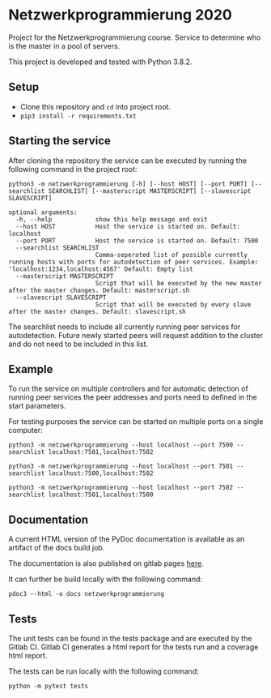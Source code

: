 # Netzwerkprogrammierung 2020

Project for the Netzwerkprogrammierung course.
Service to determine who is the master in a pool of servers.

This project is developed and tested with Python 3.8.2.

## Setup

* Clone this repository and `cd` into project root.
* `pip3 install -r requirements.txt`

## Starting the service

After cloning the repository the service can be executed by running the following command in the project root:

```shell script
python3 -m netzwerkprogrammierung [-h] [--host HOST] [--port PORT] [--searchlist SEARCHLIST] [--masterscript MASTERSCRIPT] [--slavescript SLAVESCRIPT]

optional arguments:
  -h, --help            show this help message and exit
  --host HOST           Host the service is started on. Default: localhost
  --port PORT           Host the service is started on. Default: 7500
  --searchlist SEARCHLIST
                        Comma-seperated list of possible currently running hosts with ports for autodetection of peer services. Example: 'localhost:1234,localhost:4567' Default: Empty list
  --masterscript MASTERSCRIPT
                        Script that will be executed by the new master after the master changes. Default: masterscript.sh
  --slavescript SLAVESCRIPT
                        Script that will be executed by every slave after the master changes. Default: slavescript.sh
```

The searchlist needs to include all currently running peer services for autodetection.
Future newly started peers will request addition to the cluster and do not need to be included in this list.

## Example

To run the service on multiple controllers and for automatic detection of running peer services
the peer addresses and ports need to defined in the start parameters.

For testing purposes the service can be started on multiple ports on a single computer:

```shell script
python3 -m netzwerkprogrammierung --host localhost --port 7500 --searchlist localhost:7501,localhost:7502
```

```shell script
python3 -m netzwerkprogrammierung --host localhost --port 7501 --searchlist localhost:7500,localhost:7502
```

```shell script
python3 -m netzwerkprogrammierung --host localhost --port 7502 --searchlist localhost:7501,localhost:7500
```

## Documentation

A current HTML version of the PyDoc documentation is available as an artifact of the docs build job.

The documentation is also published on gitlab pages [here](http://jpohlmeyer.pages.ub.uni-bielefeld.de/netzwerkprogrammierung-2020/netzwerkprogrammierung/).

It can further be build locally with the following command:

```shell script
pdoc3 --html -o docs netzwerkprogrammierung
```

## Tests

The unit tests can be found in the tests package and are executed by the Gitlab CI.
Gitlab CI generates a html report for the tests run and a coverage html report.

The tests can be run locally with the following command:

```shell script
python -m pytest tests
```